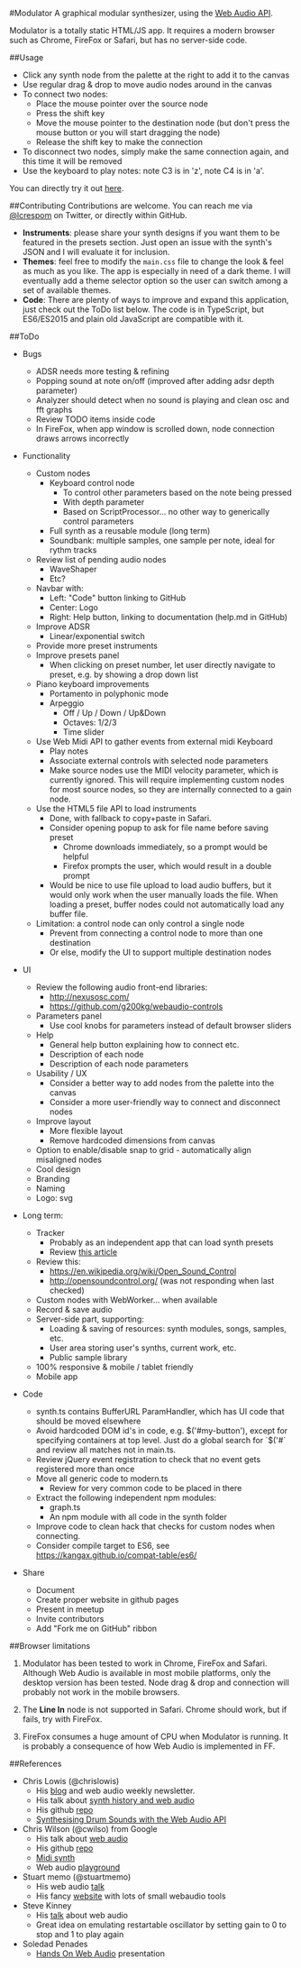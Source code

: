 #Modulator
A graphical modular synthesizer, using the
[Web Audio API](https://developer.mozilla.org/en-US/docs/Web/API/Web_Audio_API).

Modulator is a totally static HTML/JS app. It requires a modern browser such as Chrome,
FireFox or Safari, but has no server-side code.

##Usage
- Click any synth node from the palette at the right to add it to the canvas
- Use regular drag & drop to move audio nodes around in the canvas
- To connect two nodes:
	- Place the mouse pointer over the source node
	- Press the shift key
	- Move the mouse pointer to the destination node
		(but don't press the mouse button or you will start dragging the node)
	- Release the shift key to make the connection
- To disconnect two nodes, simply make the same connection again,
	and this time it will be removed
- Use the keyboard to play notes: note C3 is in 'z', note C4 is in 'a'.

You can directly try it out [here](//lcrespom.github.io/synth).

##Contributing
Contributions are welcome. You can reach me via [@lcrespom](https://twitter.com/lcrespom)
on Twitter, or directly within GitHub.

- **Instruments**: please share your synth designs if you want them to be featured
	in the presets section. Just open an issue with the synth's JSON and I will
	evaluate it for inclusion.
- **Themes**: feel free to modify the `main.css` file to change the look & feel as
	much as you like. The app is especially in need of a dark theme. I will
	eventually add a theme selector option so the user can switch among a set of
	available themes.
- **Code**: There are plenty of ways to improve and expand this application,
	just check out the ToDo list below. The code is in TypeScript, but ES6/ES2015 and
	plain old JavaScript are compatible with it.

##ToDo
- Bugs
	- ADSR needs more testing & refining
	- Popping sound at note on/off (improved after adding adsr depth parameter)
	- Analyzer should detect when no sound is playing and clean osc and fft graphs
	- Review TODO items inside code
	- In FireFox, when app window is scrolled down, node connection
		draws arrows incorrectly

- Functionality
	- Custom nodes
		- Keyboard control node
			- To control other parameters based on the note being pressed
			- With depth parameter
			- Based on ScriptProcessor... no other way to generically control parameters
		- Full synth as a reusable module (long term)
		- Soundbank: multiple samples, one sample per note, ideal for rythm tracks
	- Review list of pending audio nodes
		- WaveShaper
		- Etc?
	- Navbar with:
		- Left: "Code" button linking to GitHub
		- Center: Logo
		- Right: Help button, linking to documentation (help.md in GitHub)
	- Improve ADSR
		- Linear/exponential switch
	- Provide more preset instruments
	- Improve presets panel
		- When clicking on preset number, let user directly navigate to preset,
			e.g. by showing a drop down list
	- Piano keyboard improvements
		- Portamento in polyphonic mode
		- Arpeggio
			- Off / Up / Down / Up&Down
			- Octaves: 1/2/3
			- Time slider
	- Use Web Midi API to gather events from external midi Keyboard
		- Play notes
		- Associate external controls with selected node parameters
		- Make source nodes use the MIDI velocity parameter, which is currently ignored.
			This will require implementing custom nodes for most source nodes,
			so they are internally connected to a gain node.
	- Use the HTML5 file API to load instruments
		- Done, with fallback to copy+paste in Safari.
		- Consider opening popup to ask for file name before saving preset
			- Chrome downloads immediately, so a prompt would be helpful
			- Firefox prompts the user, which would result in a double prompt
		- Would be nice to use file upload to load audio buffers, but
			it would only work when the user manually loads the file. When
			loading a preset, buffer nodes could not automatically load
			any buffer file.
	- Limitation: a control node can only control a single node
		- Prevent from connecting a control node to more than one destination
		- Or else, modify the UI to support multiple destination nodes

- UI
	- Review the following audio front-end libraries:
		- http://nexusosc.com/
		- https://github.com/g200kg/webaudio-controls
	- Parameters panel
		- Use cool knobs for parameters instead of default browser sliders
	- Help
		- General help button explaining how to connect etc.
		- Description of each node
		- Description of each node parameters
	- Usability / UX
		- Consider a better way to add nodes from the palette into the canvas
		- Consider a more user-friendly way to connect and disconnect nodes
	- Improve layout
		- More flexible layout
		- Remove hardcoded dimensions from canvas
	- Option to enable/disable snap to grid - automatically align misaligned nodes
	- Cool design
	- Branding
	- Naming
	- Logo: svg

- Long term:
	- Tracker
		- Probably as an independent app that can load synth presets
		- Review [this article](http://www.html5rocks.com/en/tutorials/audio/scheduling/)
	- Review this:
		- https://en.wikipedia.org/wiki/Open_Sound_Control
		- http://opensoundcontrol.org/ (was not responding when last checked)
	- Custom nodes with WebWorker... when available
	- Record & save audio
	- Server-side part, supporting:
		- Loading & saving of resources: synth modules, songs, samples, etc.
		- User area storing user's synths, current work, etc.
		- Public sample library
	- 100% responsive & mobile / tablet friendly
	- Mobile app

- Code
	- synth.ts contains BufferURL ParamHandler,
		which has UI code that should be moved elsewhere
	- Avoid hardcoded DOM id's in code, e.g. $('#my-button'), except
		for specifying containers at top level.
		Just do a global search for `$('#` and review all matches not in main.ts.
	- Review jQuery event registration to check that no event gets registered
		more than once
	- Move all generic code to modern.ts
		- Review for very common code to be placed in there
	- Extract the following independent npm modules:
		- graph.ts
		- An npm module with all code in the synth folder
	- Improve code to clean hack that checks for custom nodes when connecting.
	- Consider compile target to ES6, see https://kangax.github.io/compat-table/es6/

- Share
	- Document
	- Create proper website in github pages
	- Present in meetup
	- Invite contributors
	- Add "Fork me on GitHub" ribbon


##Browser limitations
1. Modulator has been tested to work in Chrome, FireFox and Safari.
	Although Web Audio is available in most mobile platforms, only the desktop
	version has been tested. Node drag & drop and connection will probably not work
	in the mobile browsers.

2. The **Line In** node is not supported in Safari. Chrome should work, but if
	fails, try with FireFox.

3. FireFox consumes a huge amount of CPU when Modulator is running. It is probably
a consequence of how Web Audio is implemented in FF.


##References
- Chris Lowis (@chrislowis)
	- His [blog](http://blog.chrislowis.co.uk/) and web audio weekly newsletter.
	- His talk about [synth history and web audio](http://blog.chrislowis.co.uk/2015/06/26/a-brief-history-of-synthesis.html)
	- His github [repo](https://github.com/chrislo)
	- [Synthesising Drum Sounds with the Web Audio API](https://dev.opera.com/articles/drum-sounds-webaudio/)
-  Chris Wilson (@cwilso) from Google
	- His talk about [web audio](https://www.youtube.com/watch?v=wZrNI-86zYI&list=FLztHRYsgsJ4s2_qfg91iW1Q&index=1)
	- His github [repo](https://github.com/cwilso)
	- [Midi synth](https://webaudiodemos.appspot.com/midi-synth/index.html)
	- Web audio [playground](http://webaudioplayground.appspot.com/)
- Stuart memo (@stuartmemo)
	- His web audio [talk](https://www.youtube.com/watch?v=PN8Eg1K9xjE)
	- His fancy [website](http://stuartmemo.com/) with lots of small webaudio tools
- Steve Kinney
	- His [talk](https://www.youtube.com/watch?v=56spBAgOYfg) about web audio
	- Great idea on emulating restartable oscillator by setting gain to 0 to stop and 1 to
		play again
- Soledad Penades
	- [Hands On Web Audio](http://soledadpenades.com/files/t/2015_howa/#0) presentation
